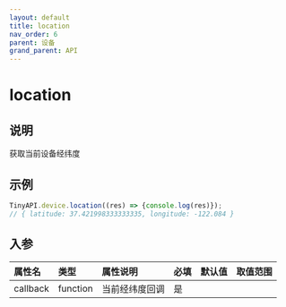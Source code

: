 ```yaml
---
layout: default
title: location
nav_order: 6
parent: 设备
grand_parent: API
---
```


# location

## 说明
获取当前设备经纬度

## 示例
```javascript
TinyAPI.device.location((res) => {console.log(res)});
// { latitude: 37.421998333333335, longitude: -122.084 }
```

## 入参

| 属性名      | 类型       | 属性说明    | 必填  | 默认值     | 取值范围                 |
|:---------|:---------|:--------|:----|:--------|:---------------------|
| callback | function | 当前经纬度回调 | 是   |  |  |